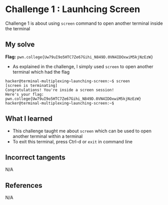 # Challenge 1 : Launhcing Screen
Challenge 1 is about using `screen` command to open another terminal inside the terminal

## My solve
**Flag:** `pwn.college{Uw79uI9o5HTC7Ze67Gihi_N849D.0VN4IDOxwiM5kjNzEzW}`

- As explained in the challenge, I simply used `screen` to open another terminal which had the flag
```
hacker@terminal-multiplexing~launching-screen:~$ screen
[screen is terminating]
Congratulations! You're inside a screen session!
Here's your flag:
pwn.college{Uw79uI9o5HTC7Ze67Gihi_N849D.0VN4IDOxwiM5kjNzEzW}
hacker@terminal-multiplexing~launching-screen:~$
```

## What I learned 
- This challenge taught me about `screen` which can be used to open another terminal within a terminal
- To exit this terminal, press Ctrl-d or `exit` in command line

## Incorrect tangents 
N/A

## References 
N/A
